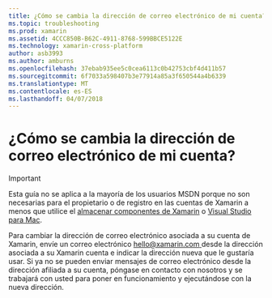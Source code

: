 ```yaml
---
title: ¿Cómo se cambia la dirección de correo electrónico de mi cuenta?
ms.topic: troubleshooting
ms.prod: xamarin
ms.assetid: 4CCC850B-B62C-4911-8768-599BBCE5122E
ms.technology: xamarin-cross-platform
author: asb3993
ms.author: amburns
ms.openlocfilehash: 37ebab935ee5c0cea6113c0b42753cbf4d411b57
ms.sourcegitcommit: 6f7033a598407b3e77914a85a3f650544a4b6339
ms.translationtype: MT
ms.contentlocale: es-ES
ms.lasthandoff: 04/07/2018
---
```

# <a name="how-do-i-change-my-accounts-email-address"></a>¿Cómo se cambia la dirección de correo electrónico de mi cuenta?

> [!IMPORTANT]
> Esta guía no se aplica a la mayoría de los usuarios MSDN porque no son necesarias para el propietario o de registro en las cuentas de Xamarin a menos que utilice el [almacenar componentes de Xamarin](https://components.xamarin.com/) o [Visual Studio para Mac](~/cross-platform/get-started/requirements.md).


Para cambiar la dirección de correo electrónico asociada a su cuenta de Xamarin, envíe un correo electrónico [ hello@xamarin.com ](mailto:hello@xamarin.com) desde la dirección asociada a su Xamarin cuenta e indicar la dirección nueva que le gustaría usar. Si ya no se pueden enviar mensajes de correo electrónico desde la dirección afiliada a su cuenta, póngase en contacto con nosotros y se trabajará con usted para poner en funcionamiento y ejecutándose con la nueva dirección.
